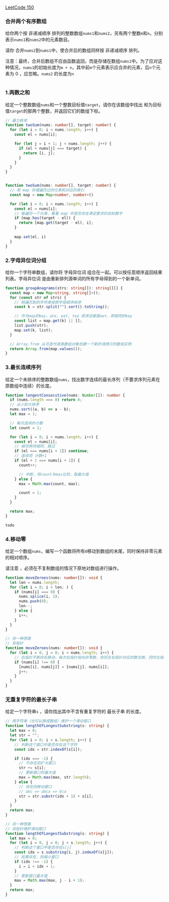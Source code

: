 
[LeetCode 150](https://leetcode.cn/studyplan/top-interview-150/)

### 合并两个有序数组

给你两个按 非递减顺序 排列的整数数组`nums1`和`nums2`，另有两个整数`m`和`n`，分别表示`nums1`和`nums2`中的元素数目。

请你 合并`nums2`到`nums1`中，使合并后的数组同样按 非递减顺序 排列。

注意：最终，合并后数组不应由函数返回，而是存储在数组`nums1`中。为了应对这种情况，`nums1`的初始长度为`m + n`，其中前`m`个元素表示应合并的元素，后`n`个元素为 0 ，应忽略。`nums2` 的长度为`n`


```js


```



















### 1.两数之和

给定一个整数数组`nums`和一个整数目标值`target`，请你在该数组中找出 和为目标值`target`的那两个整数，并返回它们的数组下标。

```ts
// 暴力枚举
function twoSum(nums: number[], target: number) {
  for (let i = 0; i < nums.length; i++) {
    const el = nums[i];

    for (let j = i + 1; j < nums.length; j++) {
      if (el + nums[j] === target) {
        return [i, j];
      }
    }
  }
}


function twoSum(nums: number[], target: number) {
  // 用 map 存储遍历过的元素和对应的索引
  const map = new Map<number, number>()

  for (let i = 0; i < nums.length; i++) {
    const el = nums[i];
    // 每遍历一个元素，看看 map 中是否存在满足要求的目标数字
    if (map.has(target - el)) {
      return [map.get(target - el), i];
    }
    
    map.set(el, i)
  }
}
```

### 2.字母异位词分组

给你一个字符串数组，请你将 字母异位词 组合在一起。可以按任意顺序返回结果列表。字母异位词 是由重新排列源单词的所有字母得到的一个新单词。


```ts
function groupAnagrams(strs: string[]): string[][] {
  const map = new Map<string, string[]>();
  for (const str of strs) {
    // 把遍历到的字符串按照字母顺序排序
    const k = str.split("").sort().toString();

    // 作为map的key，ate, eat, tea 排序后都是aet，即相同的key
    const list = map.get(k) || [];
    list.push(str);
    map.set(k, list);
  }

  // Array.from 从可迭代或类数组对象创建一个新的浅拷贝的数组实例
  return Array.from(map.values());
}
```

### 3.最长连续序列

给定一个未排序的整数数组`nums`，找出数字连续的最长序列（不要求序列元素在原数组中连续）的长度。

```ts
function longestConsecutive(nums: Number[]): number {
  if (nums.length === 0) return 0;
  // 从小到大排序
  nums.sort((a, b) => a - b);
  let max = 1;

  // 每次连续的计数
  let count = 1;

  for (let i = 0; i < nums.length; i++) {
    const el = nums[i];
    // 相邻两项相同，跳过
    if (el === nums[i + 1]) continue;
    // 连续项 计数+1
    if (el + 1 === nums[i + 1]) {
      count++;

      // 中断，将count与max比较，取最大值
    } else {
      max = Math.max(count, max);

      count = 1;
    }
  }

  return max;
}

todo
```

### 4.移动零

给定一个数组`nums`，编写一个函数将所有`0`移动到数组的末尾，同时保持非零元素的相对顺序。

请注意 ，必须在不复制数组的情况下原地对数组进行操作。

```ts
function moveZeroes(nums: number[]): void {
  let len = nums.length;
  for (let i = 0; i < len; ) {
    if (nums[i] === 0) {
      nums.splice(i, 1);
      nums.push(0);
      len--;
    } else {
      i++;
    }
  }
}

// 另一种思路
// 双指针
function moveZeroes(nums: number[]): void {
  for (let i = 0, j = 0; i < nums.length; i++) {
    // 右指针不断向右移动，每次右指针指向非零数，则将左右指针对应的数交换，同时左指针右移
    if (nums[i] !== 0) {
      [nums[i], nums[j]] = [nums[j], nums[i]];
      j++;
    }
  }
}
```

### 无重复字符的最长子串

给定一个字符串`s` ，请你找出其中不含有重复字符的 最长子串 的长度。

```ts
// 用字符串（也可以换成数组）维护一个滑动窗口
function lengthOfLongestSubstring(s: string) {
  let max = 0;
  let str = "";
  for (let i = 0; i < s.length; i++) {
    // 判断这个窗口中是否存在这个字符
    const idx = str.indexOf(s[i]);

    if (idx === -1) {
      // 不存在则扩大窗口
      str += s[i];
      // 更新窗口的最大值
      max = Math.max(max, str.length);
    } else {
      // 存在则移动窗口
      // abc => abca => bca
      str = str.substr(idx + 1) + s[i];
    }
  }
  return max;
}

// 另一种思路
// 双指针维护滑动窗口
function lengthOfLongestSubstring(s: string) {
  let max = 0;
  for (let i = 0, j = 0; j < s.length; j++) {
    // 判断这个窗口中是否存在s[j]
    const idx = s.substring(i, j).indexOf(s[j]);
    // 如果存在，则缩小窗口
    if (idx !== -1) {
      i = i + idx + 1;
    }
    // 更新窗口最大值
    max = Math.max(max, j - i + 1);
  }
  return max;
}
```